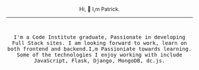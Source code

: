 <p align="center">Hi, 👋 I,m Patrick.</p>

<hr><br>
<p align="center">
  <samp> I'm a Code Institute graduate, Passionate in developing Full Stack sites. I am looking forward to work, learn on both frontend and backend.I,m Passioniate towards learning. Some of the technologies I enjoy working with include JavaScript, Flask, Django, MongoDB, dc.js.
  </samp>
  <br>
  
</p>


  

